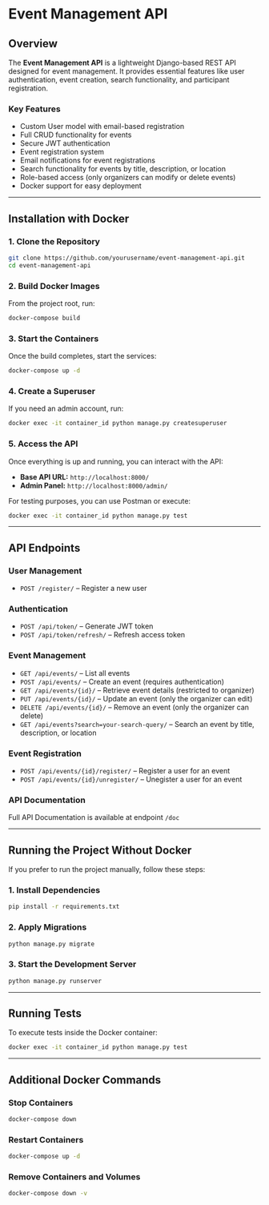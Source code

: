 # Event Management API

## Overview

The **Event Management API** is a lightweight Django-based REST API designed for event management. It provides essential features like user authentication, event creation, search functionality, and participant registration.

### Key Features

-  Custom User model with email-based registration
-  Full CRUD functionality for events
-  Secure JWT authentication
-  Event registration system
-  Email notifications for event registrations
-  Search functionality for events by title, description, or location
-  Role-based access (only organizers can modify or delete events)
-  Docker support for easy deployment

---

##  Installation with Docker

### 1. Clone the Repository

```bash
git clone https://github.com/yourusername/event-management-api.git
cd event-management-api
```

### 2. Build Docker Images

From the project root, run:

```bash
docker-compose build
```

### 3. Start the Containers

Once the build completes, start the services:

```bash
docker-compose up -d
```

### 4. Create a Superuser

If you need an admin account, run:

```bash
docker exec -it container_id python manage.py createsuperuser
```

### 5. Access the API

Once everything is up and running, you can interact with the API:

- **Base API URL:** `http://localhost:8000/`
- **Admin Panel:** `http://localhost:8000/admin/`

For testing purposes, you can use Postman or execute:

```bash
docker exec -it container_id python manage.py test
```

---

##  API Endpoints

###  User Management

- `POST /register/` – Register a new user

###  Authentication

- `POST /api/token/` – Generate JWT token
- `POST /api/token/refresh/` – Refresh access token

###  Event Management

- `GET /api/events/` – List all events
- `POST /api/events/` – Create an event (requires authentication)
- `GET /api/events/{id}/` – Retrieve event details (restricted to organizer)
- `PUT /api/events/{id}/` – Update an event (only the organizer can edit)
- `DELETE /api/events/{id}/` – Remove an event (only the organizer can delete)
- `GET /api/events?search=your-search-query/` – Search an event by title, description, or location

###  Event Registration

- `POST /api/events/{id}/register/` – Register a user for an event
- `POST /api/events/{id}/unregister/` – Unegister a user for an event

###  API Documentation

Full API Documentation is available at endpoint `/doc`

---

##  Running the Project Without Docker

If you prefer to run the project manually, follow these steps:

### 1. Install Dependencies

```bash
pip install -r requirements.txt
```

### 2. Apply Migrations

```bash
python manage.py migrate
```

### 3. Start the Development Server

```bash
python manage.py runserver
```

---

##  Running Tests

To execute tests inside the Docker container:

```bash
docker exec -it container_id python manage.py test
```

---

##  Additional Docker Commands

###  Stop Containers

```bash
docker-compose down
```

###  Restart Containers

```bash
docker-compose up -d
```

###  Remove Containers and Volumes

```bash
docker-compose down -v
```

